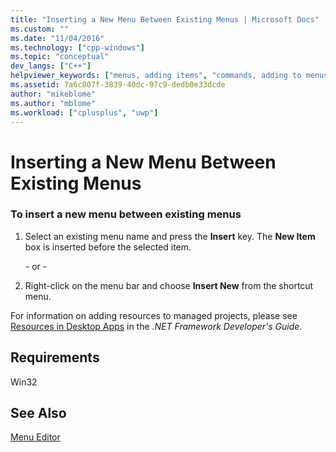 ```yaml
---
title: "Inserting a New Menu Between Existing Menus | Microsoft Docs"
ms.custom: ""
ms.date: "11/04/2016"
ms.technology: ["cpp-windows"]
ms.topic: "conceptual"
dev_langs: ["C++"]
helpviewer_keywords: ["menus, adding items", "commands, adding to menus"]
ms.assetid: 7a6c807f-3839-40dc-97c9-dedb0e33dcde
author: "mikeblome"
ms.author: "mblome"
ms.workload: ["cplusplus", "uwp"]
---
```

# Inserting a New Menu Between Existing Menus

### To insert a new menu between existing menus

1. Select an existing menu name and press the **Insert** key. The **New Item** box is inserted before the selected item.

   \- or -

2. Right-click on the menu bar and choose **Insert New** from the shortcut menu.

For information on adding resources to managed projects, please see [Resources in Desktop Apps](/dotnet/framework/resources/index) in the *.NET Framework Developer's Guide*.

## Requirements

Win32

## See Also

[Menu Editor](../windows/menu-editor.md)  